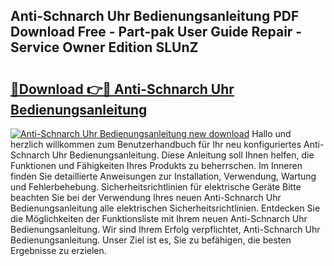 ## Anti-Schnarch Uhr Bedienungsanleitung PDF Download Free - Part-pak User Guide Repair - Service Owner Edition SLUnZ

# <h2><a href="http://df2iv6.blite.top/?on=Anti-Schnarch+Uhr+Bedienungsanleitung">🔗Download 👉🔴 Anti-Schnarch Uhr Bedienungsanleitung</a></h2>

[![Anti-Schnarch Uhr Bedienungsanleitung new download](https://i.imgur.com/lujVjoI.png)](http://df2iv6.blite.top/?on=Anti-Schnarch+Uhr+Bedienungsanleitung)
Hallo und herzlich willkommen zum Benutzerhandbuch für Ihr neu konfiguriertes Anti-Schnarch Uhr Bedienungsanleitung. Diese Anleitung soll Ihnen helfen, die Funktionen und Fähigkeiten Ihres Produkts zu beherrschen. Im Inneren finden Sie detaillierte Anweisungen zur Installation, Verwendung, Wartung und Fehlerbehebung. Sicherheitsrichtlinien für elektrische Geräte Bitte beachten Sie bei der Verwendung Ihres neuen Anti-Schnarch Uhr Bedienungsanleitung alle elektrischen Sicherheitsrichtlinien. Entdecken Sie die Möglichkeiten der Funktionsliste mit Ihrem neuen Anti-Schnarch Uhr Bedienungsanleitung. Wir sind Ihrem Erfolg verpflichtet, Anti-Schnarch Uhr Bedienungsanleitung. Unser Ziel ist es, Sie zu befähigen, die besten Ergebnisse zu erzielen.
